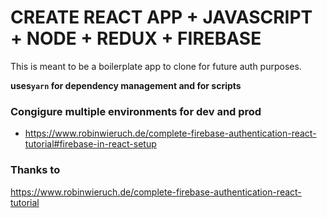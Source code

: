 # CREATE REACT APP + JAVASCRIPT + NODE + REDUX + FIREBASE

This is meant to be a boilerplate app to clone for future auth purposes.

**uses`yarn` for dependency management and for scripts**

### Congigure multiple environments for dev and prod

- https://www.robinwieruch.de/complete-firebase-authentication-react-tutorial#firebase-in-react-setup

### Thanks to

https://www.robinwieruch.de/complete-firebase-authentication-react-tutorial
